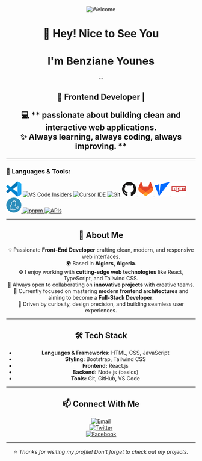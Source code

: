  <div align="center">

<img src="https://github.com/SP-XD/SP-XD/blob/main/images/hellocoders_rounded.gif?raw=true" width="60%" alt="Welcome"/>

<h1>👋 Hey! Nice to See You</h1>


#  I'm Benziane Younes  

--
<h2>🚀 Frontend Developer |

💻 ** passionate about building clean and interactive web applications.  
✨ Always learning, always coding, always improving.  **

---
<h3 align="left">🧠 Languages & Tools:</h3>

<p align="left">
  <a href="https://code.visualstudio.com/" target="_blank" rel="noreferrer">
    <img src="https://raw.githubusercontent.com/devicons/devicon/master/icons/vscode/vscode-original.svg" alt="VS Code" width="40" height="40"/>
  </a>
  <a href="https://code.visualstudio.com/insiders/" target="_blank" rel="noreferrer">
    <img src="https://upload.wikimedia.org/wikipedia/commons/9/9a/Visual_Studio_Code_Insiders_1.36_icon.svg" alt="VS Code Insiders" width="40" height="40"/>
  </a>
  <a href="https://cursor.sh/" target="_blank" rel="noreferrer">
    <img src="https://avatars.githubusercontent.com/u/139895814?s=200&v=4" alt="Cursor IDE" width="40" height="40"/>
  </a>
  <a href="https://git-scm.com/" target="_blank" rel="noreferrer">
    <img src="https://www.vectorlogo.zone/logos/git-scm/git-scm-icon.svg" alt="Git" width="40" height="40"/>
  </a>
  <a href="https://github.com/" target="_blank" rel="noreferrer">
    <img src="https://raw.githubusercontent.com/devicons/devicon/master/icons/github/github-original.svg" alt="GitHub" width="40" height="40"/>
  </a>
  <a href="https://about.gitlab.com/" target="_blank" rel="noreferrer">
    <img src="https://raw.githubusercontent.com/devicons/devicon/master/icons/gitlab/gitlab-original.svg" alt="GitLab" width="40" height="40"/>
  </a>
  <a href="https://vitejs.dev/" target="_blank" rel="noreferrer">
    <img src="https://raw.githubusercontent.com/devicons/devicon/master/icons/vite/vite-original.svg" alt="Vite" width="40" height="40"/>
  </a>
  <a href="https://www.npmjs.com/" target="_blank" rel="noreferrer">
    <img src="https://raw.githubusercontent.com/devicons/devicon/master/icons/npm/npm-original-wordmark.svg" alt="npm" width="40" height="40"/>
  </a>
  <a href="https://yarnpkg.com/" target="_blank" rel="noreferrer">
    <img src="https://raw.githubusercontent.com/devicons/devicon/master/icons/yarn/yarn-original.svg" alt="Yarn" width="40" height="40"/>
  </a>
  <a href="https://pnpm.io/" target="_blank" rel="noreferrer">
    <img src="https://seeklogo.com/images/P/pnpm-logo-64D5F2E930-seeklogo.com.png" alt="pnpm" width="40" height="40"/>
  </a>
  <a href="https://developer.mozilla.org/en-US/docs/Learn/JavaScript/Client-side/HTTP_and_Fetch" target="_blank" rel="noreferrer">
    <img src="https://www.svgrepo.com/show/374118/api.svg" alt="APIs" width="40" height="40"/>
  </a>
</p>

---

## 🚀 About Me  

💡 Passionate **Front-End Developer** crafting clean, modern, and responsive web interfaces.  
🌍 Based in **Algiers, Algeria**.  
⚙️ I enjoy working with **cutting-edge web technologies** like React, TypeScript, and Tailwind CSS.  
🤝 Always open to collaborating on **innovative projects** with creative teams.  
🎯 Currently focused on mastering **modern frontend architectures** and aiming to become a **Full-Stack Developer**.  
🚀 Driven by curiosity, design precision, and building seamless user experiences.


---

## 🛠️ Tech Stack
- **Languages & Frameworks:** HTML, CSS, JavaScript  
- **Styling:** Bootstrap, Tailwind CSS  
- **Frontend:** React.js  
- **Backend:** Node.js (basics)  
- **Tools:** Git, GitHub, VS Code  

---

## 📫 Connect With Me
[![Email](https://img.shields.io/badge/Email-D14836?style=flat&logo=gmail&logoColor=white)](mailto:younesbenziane17@gmail.com)  
[![Twitter](https://img.shields.io/badge/Twitter-1DA1F2?style=flat&logo=twitter&logoColor=white)](https://twitter.com/younesbenziane)  
[![Facebook](https://img.shields.io/badge/Facebook-1877F2?style=flat&logo=facebook&logoColor=white)](https://facebook.com/younesbenziane)  

---

⭐️ *Thanks for visiting my profile! Don’t forget to check out my projects.*  
